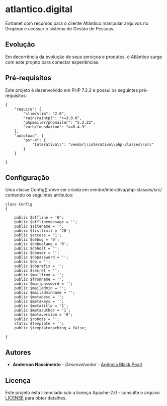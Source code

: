 # atlantico.digital

Extranet com recursos para o cliente Atlântico manipular arquivos no Dropbox e acessar o sistema de Gestão de Pessoas.

## Evolução

Em decorrência da evolução de seus serviços e produtos, o Atlântico surge com este projeto para conectar experiências.

## Pré-requisitos

Este projeto é desenvolvido em PHP 7.2.2 e possui os seguintes pré-requisitos:

```
{
    "require": {
        "slim/slim": "2.0",
        "rain/raintpl": ">=3.0.0",
        "phpmailer/phpmailer": "5.2.22",
        "zurb/foundation": ">=6.4.3"
    },
    "autoload": {
    	"psr-4": {
    		"Interativa\\": "vendor\\interativa\\php-classes\\src"
    	}
    }

}
```
## Configuração

Uma classe Config() deve ser criada em vendor/interativa/php-classes/src/ contendo os seguintes atributos:

```
class Config
{
    
    public $offline = '0';
    public $offlinemessage = '';
    public $sitename = '';
    public $listlimit = '20';
    public $access = '1';
    public $debug = '0';
    public $debuglang = '0';
    public $dbhost = '';
    public $dbuser = '';
    public $dbpassword = '';
    public $db = '';
    public $dbprefix = '';
    public $secret = '';
    public $mailfrom = '';
    public $fromname = '';
    public $mailpassword = '';
    public $mailadmin = '';
    public $mailadminname = '';
    public $metadesc = '';
    public $metakeys = '';
    public $metatitle = '1';
    public $metaauthor = '1';
    public $metaversion = '0';
    public $robots = '';
    static $template = '';
    public $templatecaching = false;
    
}
```
## Autores

* **Anderson Nascimento** - *Desenvolvedor* - [Agência Black Pearl](https://github.com/agenciabkp)

## Licença

Este projeto está licenciado sob a licença Apache-2.0 - consulte o arquivo [LICENSE](LICENSE) para obter detalhes.
